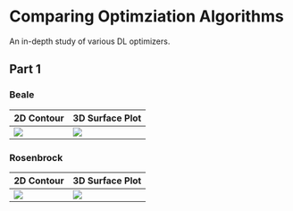 # Comparing Optimziation Algorithms

An in-depth study of various DL optimizers.


## Part 1

### Beale

| 2D Contour | 3D Surface Plot |
|------------|-----------------|
|![](https://github.com/shagunn/comparing-optimizers/blob/master/images/beale_contour_all.gif)|![](https://github.com/shagunn/comparing-optimizers/blob/master/images/beale_3D_all.gif)|

### Rosenbrock

| 2D Contour | 3D Surface Plot |
|------------|-----------------|
|![](https://github.com/shagunn/comparing-optimizers/blob/master/images/rosenbrock_contour_all.gif)|![](https://github.com/shagunn/comparing-optimizers/blob/master/images/rosenbrock_3D_all_5.gif)|
